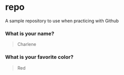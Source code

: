 # repo

A sample repository to use when practicing with Github

### What is your name?

> Charlene

### What is your favorite color?

> Red